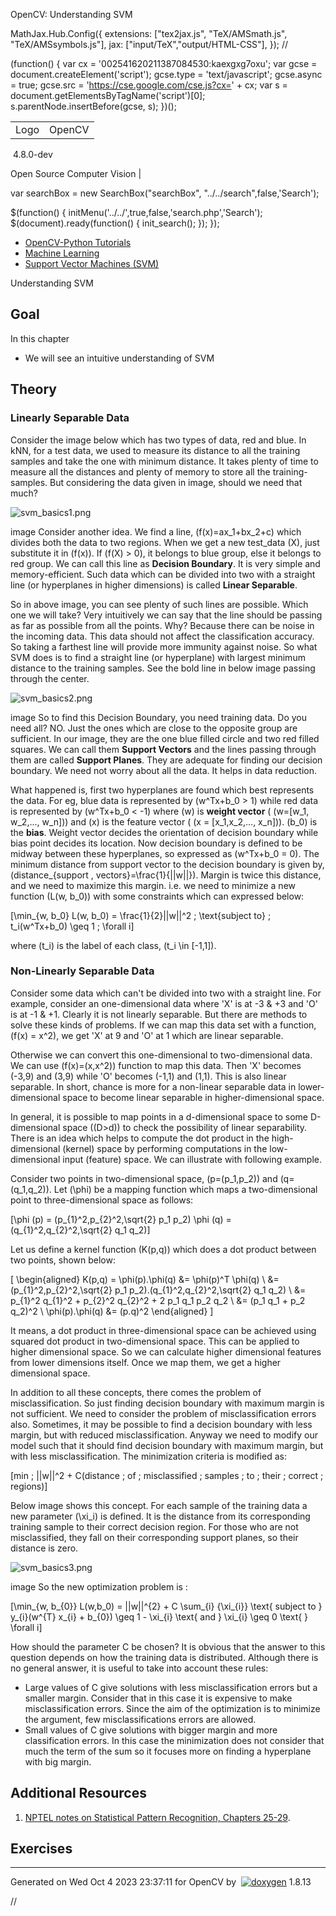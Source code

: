 

OpenCV: Understanding SVM

 MathJax.Hub.Config({
 extensions: ["tex2jax.js", "TeX/AMSmath.js", "TeX/AMSsymbols.js"],
 jax: ["input/TeX","output/HTML-CSS"],
});
//<![CDATA[
MathJax.Hub.Config(
{
 TeX: {
 Macros: {
 matTT: [ "\\[ \\left|\\begin{array}{ccc} #1 & #2 & #3\\\\ #4 & #5 & #6\\\\ #7 & #8 & #9 \\end{array}\\right| \\]", 9],
 fork: ["\\left\\{ \\begin{array}{l l} #1 & \\mbox{#2}\\\\ #3 & \\mbox{#4}\\\\ \\end{array} \\right.", 4],
 forkthree: ["\\left\\{ \\begin{array}{l l} #1 & \\mbox{#2}\\\\ #3 & \\mbox{#4}\\\\ #5 & \\mbox{#6}\\\\ \\end{array} \\right.", 6],
 forkfour: ["\\left\\{ \\begin{array}{l l} #1 & \\mbox{#2}\\\\ #3 & \\mbox{#4}\\\\ #5 & \\mbox{#6}\\\\ #7 & \\mbox{#8}\\\\ \\end{array} \\right.", 8],
 vecthree: ["\\begin{bmatrix} #1\\\\ #2\\\\ #3 \\end{bmatrix}", 3],
 vecthreethree: ["\\begin{bmatrix} #1 & #2 & #3\\\\ #4 & #5 & #6\\\\ #7 & #8 & #9 \\end{bmatrix}", 9],
 cameramatrix: ["#1 = \\begin{bmatrix} f\_x & 0 & c\_x\\\\ 0 & f\_y & c\_y\\\\ 0 & 0 & 1 \\end{bmatrix}", 1],
 distcoeffs: ["(k\_1, k\_2, p\_1, p\_2[, k\_3[, k\_4, k\_5, k\_6 [, s\_1, s\_2, s\_3, s\_4[, \\tau\_x, \\tau\_y]]]]) \\text{ of 4, 5, 8, 12 or 14 elements}"],
 distcoeffsfisheye: ["(k\_1, k\_2, k\_3, k\_4)"],
 hdotsfor: ["\\dots", 1],
 mathbbm: ["\\mathbb{#1}", 1],
 bordermatrix: ["\\matrix{#1}", 1]
 }
 }
}
);
//]]>

 (function() {
 var cx = '002541620211387084530:kaexgxg7oxu';
 var gcse = document.createElement('script');
 gcse.type = 'text/javascript';
 gcse.async = true;
 gcse.src = 'https://cse.google.com/cse.js?cx=' + cx;
 var s = document.getElementsByTagName('script')[0];
 s.parentNode.insertBefore(gcse, s);
 })();

|  |  |
| --- | --- |
| Logo | OpenCV
 4.8.0-dev

Open Source Computer Vision |

var searchBox = new SearchBox("searchBox", "../../search",false,'Search');

$(function() {
 initMenu('../../',true,false,'search.php','Search');
 $(document).ready(function() { init\_search(); });
});

* [OpenCV-Python Tutorials](../../d6/d00/tutorial_py_root.html "../../d6/d00/tutorial_py_root.html")
* [Machine Learning](../../d6/de2/tutorial_py_table_of_contents_ml.html "../../d6/de2/tutorial_py_table_of_contents_ml.html")
* [Support Vector Machines (SVM)](../../d3/d02/tutorial_py_svm_index.html "../../d3/d02/tutorial_py_svm_index.html")

Understanding SVM  

## Goal

In this chapter

* We will see an intuitive understanding of SVM

## Theory

### Linearly Separable Data

Consider the image below which has two types of data, red and blue. In kNN, for a test data, we used to measure its distance to all the training samples and take the one with minimum distance. It takes plenty of time to measure all the distances and plenty of memory to store all the training-samples. But considering the data given in image, should we need that much?

![svm_basics1.png](../../svm_basics1.png)

image
 Consider another idea. We find a line, \(f(x)=ax\_1+bx\_2+c\) which divides both the data to two regions. When we get a new test\_data \(X\), just substitute it in \(f(x)\). If \(f(X) > 0\), it belongs to blue group, else it belongs to red group. We can call this line as **Decision Boundary**. It is very simple and memory-efficient. Such data which can be divided into two with a straight line (or hyperplanes in higher dimensions) is called **Linear Separable**.

So in above image, you can see plenty of such lines are possible. Which one we will take? Very intuitively we can say that the line should be passing as far as possible from all the points. Why? Because there can be noise in the incoming data. This data should not affect the classification accuracy. So taking a farthest line will provide more immunity against noise. So what SVM does is to find a straight line (or hyperplane) with largest minimum distance to the training samples. See the bold line in below image passing through the center.

![svm_basics2.png](../../svm_basics2.png)

image
 So to find this Decision Boundary, you need training data. Do you need all? NO. Just the ones which are close to the opposite group are sufficient. In our image, they are the one blue filled circle and two red filled squares. We can call them **Support Vectors** and the lines passing through them are called **Support Planes**. They are adequate for finding our decision boundary. We need not worry about all the data. It helps in data reduction.

What happened is, first two hyperplanes are found which best represents the data. For eg, blue data is represented by \(w^Tx+b\_0 > 1\) while red data is represented by \(w^Tx+b\_0 < -1\) where \(w\) is **weight vector** ( \(w=[w\_1, w\_2,..., w\_n]\)) and \(x\) is the feature vector ( \(x = [x\_1,x\_2,..., x\_n]\)). \(b\_0\) is the **bias**. Weight vector decides the orientation of decision boundary while bias point decides its location. Now decision boundary is defined to be midway between these hyperplanes, so expressed as \(w^Tx+b\_0 = 0\). The minimum distance from support vector to the decision boundary is given by, \(distance\_{support \, vectors}=\frac{1}{||w||}\). Margin is twice this distance, and we need to maximize this margin. i.e. we need to minimize a new function \(L(w, b\_0)\) with some constraints which can expressed below:

\[\min\_{w, b\_0} L(w, b\_0) = \frac{1}{2}||w||^2 \; \text{subject to} \; t\_i(w^Tx+b\_0) \geq 1 \; \forall i\]

where \(t\_i\) is the label of each class, \(t\_i \in [-1,1]\).

### Non-Linearly Separable Data

Consider some data which can't be divided into two with a straight line. For example, consider an one-dimensional data where 'X' is at -3 & +3 and 'O' is at -1 & +1. Clearly it is not linearly separable. But there are methods to solve these kinds of problems. If we can map this data set with a function, \(f(x) = x^2\), we get 'X' at 9 and 'O' at 1 which are linear separable.

Otherwise we can convert this one-dimensional to two-dimensional data. We can use \(f(x)=(x,x^2)\) function to map this data. Then 'X' becomes (-3,9) and (3,9) while 'O' becomes (-1,1) and (1,1). This is also linear separable. In short, chance is more for a non-linear separable data in lower-dimensional space to become linear separable in higher-dimensional space.

In general, it is possible to map points in a d-dimensional space to some D-dimensional space \((D>d)\) to check the possibility of linear separability. There is an idea which helps to compute the dot product in the high-dimensional (kernel) space by performing computations in the low-dimensional input (feature) space. We can illustrate with following example.

Consider two points in two-dimensional space, \(p=(p\_1,p\_2)\) and \(q=(q\_1,q\_2)\). Let \(\phi\) be a mapping function which maps a two-dimensional point to three-dimensional space as follows:

\[\phi (p) = (p\_{1}^2,p\_{2}^2,\sqrt{2} p\_1 p\_2) \phi (q) = (q\_{1}^2,q\_{2}^2,\sqrt{2} q\_1 q\_2)\]

Let us define a kernel function \(K(p,q)\) which does a dot product between two points, shown below:

\[ \begin{aligned} K(p,q) = \phi(p).\phi(q) &= \phi(p)^T \phi(q) \\ &= (p\_{1}^2,p\_{2}^2,\sqrt{2} p\_1 p\_2).(q\_{1}^2,q\_{2}^2,\sqrt{2} q\_1 q\_2) \\ &= p\_{1}^2 q\_{1}^2 + p\_{2}^2 q\_{2}^2 + 2 p\_1 q\_1 p\_2 q\_2 \\ &= (p\_1 q\_1 + p\_2 q\_2)^2 \\ \phi(p).\phi(q) &= (p.q)^2 \end{aligned} \]

It means, a dot product in three-dimensional space can be achieved using squared dot product in two-dimensional space. This can be applied to higher dimensional space. So we can calculate higher dimensional features from lower dimensions itself. Once we map them, we get a higher dimensional space.

In addition to all these concepts, there comes the problem of misclassification. So just finding decision boundary with maximum margin is not sufficient. We need to consider the problem of misclassification errors also. Sometimes, it may be possible to find a decision boundary with less margin, but with reduced misclassification. Anyway we need to modify our model such that it should find decision boundary with maximum margin, but with less misclassification. The minimization criteria is modified as:

\[min \; ||w||^2 + C(distance \; of \; misclassified \; samples \; to \; their \; correct \; regions)\]

Below image shows this concept. For each sample of the training data a new parameter \(\xi\_i\) is defined. It is the distance from its corresponding training sample to their correct decision region. For those who are not misclassified, they fall on their corresponding support planes, so their distance is zero.

![svm_basics3.png](../../svm_basics3.png)

image
 So the new optimization problem is :

\[\min\_{w, b\_{0}} L(w,b\_0) = ||w||^{2} + C \sum\_{i} {\xi\_{i}} \text{ subject to } y\_{i}(w^{T} x\_{i} + b\_{0}) \geq 1 - \xi\_{i} \text{ and } \xi\_{i} \geq 0 \text{ } \forall i\]

How should the parameter C be chosen? It is obvious that the answer to this question depends on how the training data is distributed. Although there is no general answer, it is useful to take into account these rules:

* Large values of C give solutions with less misclassification errors but a smaller margin. Consider that in this case it is expensive to make misclassification errors. Since the aim of the optimization is to minimize the argument, few misclassifications errors are allowed.
* Small values of C give solutions with bigger margin and more classification errors. In this case the minimization does not consider that much the term of the sum so it focuses more on finding a hyperplane with big margin.

## Additional Resources

1. [NPTEL notes on Statistical Pattern Recognition, Chapters 25-29](http://www.nptel.ac.in/courses/106108057/26 "http://www.nptel.ac.in/courses/106108057/26").

## Exercises

---

Generated on Wed Oct 4 2023 23:37:11 for OpenCV by  [![doxygen](../../doxygen.png)](http://www.doxygen.org/index.html "http://www.doxygen.org/index.html") 1.8.13

//<![CDATA[
addTutorialsButtons();
//]]>


